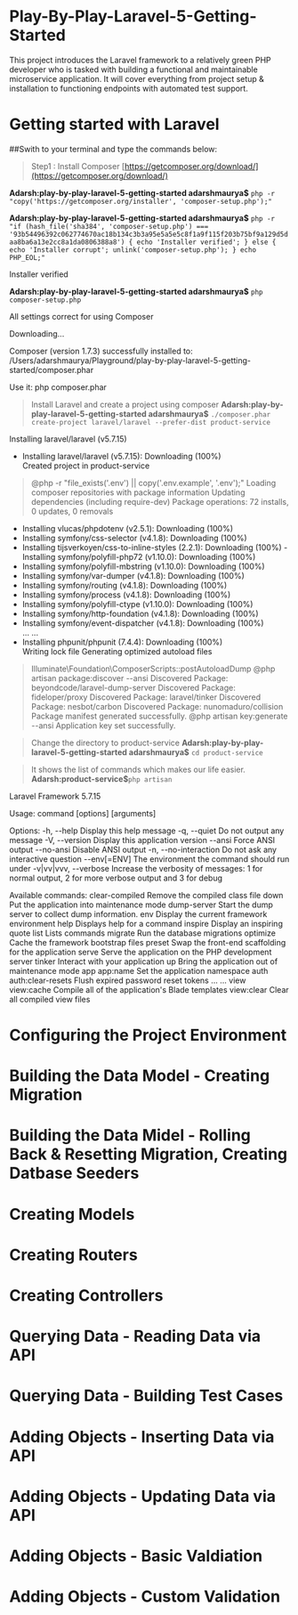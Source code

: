 # Play-By-Play-Laravel-5-Getting-Started
This project introduces the Laravel framework to a relatively green PHP developer who is tasked with building a functional and maintainable microservice application. It will cover everything from project setup &amp; installation to functioning endpoints with automated test support.

 # Getting started with Laravel
 ##Swith to your terminal and type the commands below:

> Step1 : Install Composer [https://getcomposer.org/download/](https://getcomposer.org/download/)

**Adarsh:play-by-play-laravel-5-getting-started adarshmaurya$** `php -r "copy('https://getcomposer.org/installer', 'composer-setup.php');"`

**Adarsh:play-by-play-laravel-5-getting-started adarshmaurya$** `php -r "if (hash_file('sha384', 'composer-setup.php') === '93b54496392c062774670ac18b134c3b3a95e5a5e5c8f1a9f115f203b75bf9a129d5daa8ba6a13e2cc8a1da0806388a8') { echo 'Installer verified'; } else { echo 'Installer corrupt'; unlink('composer-setup.php'); } echo PHP_EOL;"`

Installer verified

**Adarsh:play-by-play-laravel-5-getting-started adarshmaurya$** `php composer-setup.php`

All settings correct for using Composer

Downloading...

Composer (version 1.7.3) successfully installed to: /Users/adarshmaurya/Playground/play-by-play-laravel-5-getting-started/composer.phar

Use it: php composer.phar


> Install Laravel and create a project using composer
**Adarsh:play-by-play-laravel-5-getting-started adarshmaurya$** `./composer.phar create-project laravel/laravel --prefer-dist product-service`

Installing laravel/laravel (v5.7.15)
  - Installing laravel/laravel (v5.7.15): Downloading (100%)         
Created project in product-service
> @php -r "file_exists('.env') || copy('.env.example', '.env');"
Loading composer repositories with package information
Updating dependencies (including require-dev)
Package operations: 72 installs, 0 updates, 0 removals
  - Installing vlucas/phpdotenv (v2.5.1): Downloading (100%)         
  - Installing symfony/css-selector (v4.1.8): Downloading (100%)         
  - Installing tijsverkoyen/css-to-inline-styles (2.2.1): Downloading (100%)      - Installing symfony/polyfill-php72 (v1.10.0): Downloading (100%)         
  - Installing symfony/polyfill-mbstring (v1.10.0): Downloading (100%)         
  - Installing symfony/var-dumper (v4.1.8): Downloading (100%)         
  - Installing symfony/routing (v4.1.8): Downloading (100%)         
  - Installing symfony/process (v4.1.8): Downloading (100%)         
  - Installing symfony/polyfill-ctype (v1.10.0): Downloading (100%)         
  - Installing symfony/http-foundation (v4.1.8): Downloading (100%)         
  - Installing symfony/event-dispatcher (v4.1.8): Downloading (100%)         
  ...
  ...
  - Installing phpunit/phpunit (7.4.4): Downloading (100%)         
Writing lock file
Generating optimized autoload files
> Illuminate\Foundation\ComposerScripts::postAutoloadDump
> @php artisan package:discover --ansi
Discovered Package: beyondcode/laravel-dump-server
Discovered Package: fideloper/proxy
Discovered Package: laravel/tinker
Discovered Package: nesbot/carbon
Discovered Package: nunomaduro/collision
Package manifest generated successfully.
> @php artisan key:generate --ansi
Application key set successfully.

> Change the directory to product-service
**Adarsh:play-by-play-laravel-5-getting-started adarshmaurya$** `cd product-service`

> It shows the list of commands which makes our life easier.
**Adarsh:product-service$**`php artisan`


Laravel Framework 5.7.15

Usage:
  command [options] [arguments]

Options:
  -h, --help            Display this help message
  -q, --quiet           Do not output any message
  -V, --version         Display this application version
      --ansi            Force ANSI output
      --no-ansi         Disable ANSI output
  -n, --no-interaction  Do not ask any interactive question
      --env[=ENV]       The environment the command should run under
  -v|vv|vvv, --verbose  Increase the verbosity of messages: 1 for normal output, 2 for more verbose output and 3 for debug

Available commands:
  clear-compiled       Remove the compiled class file
  down                 Put the application into maintenance mode
  dump-server          Start the dump server to collect dump information.
  env                  Display the current framework environment
  help                 Displays help for a command
  inspire              Display an inspiring quote
  list                 Lists commands
  migrate              Run the database migrations
  optimize             Cache the framework bootstrap files
  preset               Swap the front-end scaffolding for the application
  serve                Serve the application on the PHP development server
  tinker               Interact with your application
  up                   Bring the application out of maintenance mode
 app
  app:name             Set the application namespace
 auth
  auth:clear-resets    Flush expired password reset tokens
 ...
 ...
 view
  view:cache           Compile all of the application's Blade templates
  view:clear           Clear all compiled view files

# Configuring the Project Environment
# Building the Data Model - Creating Migration
# Building the Data Midel - Rolling Back & Resetting Migration, Creating Datbase Seeders
# Creating Models
# Creating Routers
# Creating Controllers
# Querying Data - Reading Data via API
# Querying Data - Building Test Cases
# Adding Objects - Inserting Data via API
# Adding Objects - Updating Data via API
# Adding Objects - Basic Valdiation
# Adding Objects - Custom Validation
